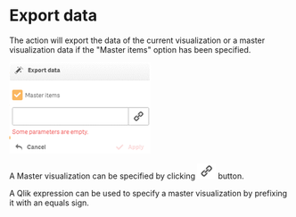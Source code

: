 # Export data

The action will export the data of the current visualization or a master visualization data if the "Master items" option has been specified.

![](<../.gitbook/assets/image (142).png>)

A Master visualization can be specified by clicking ![](<../.gitbook/assets/image (143).png>) button.

A Qlik expression can be used to specify a master visualization by prefixing it with an equals sign.
